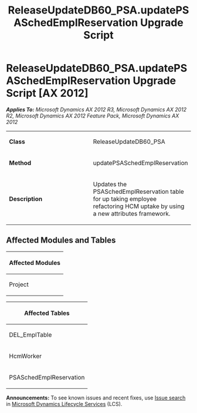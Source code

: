 ﻿---
title: ReleaseUpdateDB60_PSA.updatePSASchedEmplReservation Upgrade Script
TOCTitle: ReleaseUpdateDB60_PSA.updatePSASchedEmplReservation Upgrade Script
ms:assetid: bb014a09-c2a6-4300-794d-a845c26de355
ms:mtpsurl: https://msdn.microsoft.com/en-us/library/JJ686618(v=AX.60)
ms:contentKeyID: 49710826
ms.date: 05/18/2015
mtps_version: v=AX.60
---

# ReleaseUpdateDB60\_PSA.updatePSASchedEmplReservation Upgrade Script [AX 2012]


_**Applies To:** Microsoft Dynamics AX 2012 R3, Microsoft Dynamics AX 2012 R2, Microsoft Dynamics AX 2012 Feature Pack, Microsoft Dynamics AX 2012_

<table>
<colgroup>
<col style="width: 50%" />
<col style="width: 50%" />
</colgroup>
<tbody>
<tr class="odd">
<td><p><strong>Class</strong></p></td>
<td><p>ReleaseUpdateDB60_PSA</p></td>
</tr>
<tr class="even">
<td><p><strong>Method</strong></p></td>
<td><p>updatePSASchedEmplReservation</p></td>
</tr>
<tr class="odd">
<td><p><strong>Description</strong></p></td>
<td><p>Updates the PSASchedEmplReservation table for up taking employee refactoring HCM uptake by using a new attributes framework.</p></td>
</tr>
</tbody>
</table>


## Affected Modules and Tables

<table>
<colgroup>
<col style="width: 100%" />
</colgroup>
<thead>
<tr class="header">
<th><p>Affected Modules</p></th>
</tr>
</thead>
<tbody>
<tr class="odd">
<td><p>Project</p></td>
</tr>
</tbody>
</table>


<table>
<colgroup>
<col style="width: 100%" />
</colgroup>
<thead>
<tr class="header">
<th><p>Affected Tables</p></th>
</tr>
</thead>
<tbody>
<tr class="odd">
<td><p>DEL_EmplTable</p></td>
</tr>
<tr class="even">
<td><p>HcmWorker</p></td>
</tr>
<tr class="odd">
<td><p>PSASchedEmplReservation</p></td>
</tr>
</tbody>
</table>

  
**Announcements:** To see known issues and recent fixes, use [Issue search](http://go.microsoft.com/fwlink/?linkid=389258) in [Microsoft Dynamics Lifecycle Services](http://go.microsoft.com/fwlink/?linkid=306505) (LCS).


